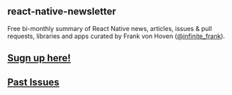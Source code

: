 ## react-native-newsletter

Free bi-monthly summary of React Native news, articles, issues & pull requests, libraries and apps curated by Frank von Hoven ([@infinite_frank](https://twitter.com/infinite_frank)).

## [Sugn up here!](http://reactnative.cc)

## [Past Issues](http://reactnative.cc/issues.html)
